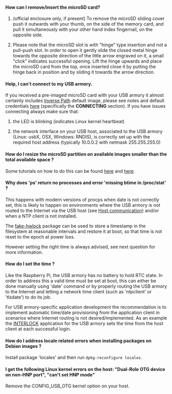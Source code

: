#### How can I remove/insert the microSD card?

1. (official enclosure only, if present) To remove the microSD sliding cover push it outwards with your thumb, on the side of the memory card, and pull it simultaneously with your other hand index fingernail, on the opposite side.

2. Please note that the microSD slot is with "hinge" type insertion and not a pull-push slot. In order to open it gently slide the closed metal hinge towards the opposite direction of the little arrow engraved on it, a small "click" indicates successful opening. Lift the hinge upwards and place the microSD card from the top, once inserted close it by putting the hinge back in position and by sliding it towards the arrow direction.

#### Help, I can't connect to my USB armory.

If you received a pre-imaged microSD card with your USB armory it almost certainly includes [Inverse Path](https://inversepath.com) default image, please see notes and default credentials [here](https://dev.inversepath.com/usbarmory) (specifically the **CONNECTING** section). If you have issues connecting always make sure that:

1. the LED is blinking (indicates Linux kernel heartbeat)

2. the network interface on your USB host, associated to the USB armory (Linux: usbX, OSX, Windows: RNDIS), is correctly set up with the required host address (typically 10.0.0.2 with netmask 255.255.255.0)

#### How do I resize the microSD partition on available images smaller than the total available space ?

Some tutorials on how to do this can be found [here](http://base16.io/?p=61) and [here](http://elinux.org/Beagleboard:Expanding_File_System_Partition_On_A_microSD).

#### Why does 'ps' return no processes and error 'missing btime in /proc/stat' ?

This happens with modern versions of procps when date is not correctly set, this is likely to happen on environments where the USB armory is not routed to the Internet via the USB host (see [Host communication](https://github.com/inversepath/usbarmory/wiki/Host-communication)) and/or when a NTP client is not installed.

The [fake-hwlock](https://packages.debian.org/wheezy/admin/fake-hwclock) package can be used to store a timestamp in the filesystem at reasonable intervals and restore it at boot, so that time is not reset to the epoch at power loss.

However setting the right time is always advised, see next question for more information.

#### How do I set the time ?

Like the Raspberry Pi, the USB armory has no battery to hold RTC state. In order to address this a valid time must be set at boot, this can either be done manually using 'date' command or by properly routing the USB armory to the Internet and letting a network time client (such as 'ntpclient' or 'tlsdate') to do its job.

For USB armory-specific application development the recommendation is to implement automatic time/date provisioning from the application client in scenarios where Internet routing is not desired/implemented. As an example the [INTERLOCK](https://github.com/inversepath/interlock) application for the USB armory sets the time from the host client at each successful login.

#### How do I address locale related errors when installing packages on Debian images ?

Install package 'locales' and then run ```dpkg-reconfigure locales```.

#### I get the following Linux kernel errors on the host: "Dual-Role OTG device on non-HNP port", "can't set HNP mode"

Remove the CONFIG_USB_OTG kernel option on your host.
